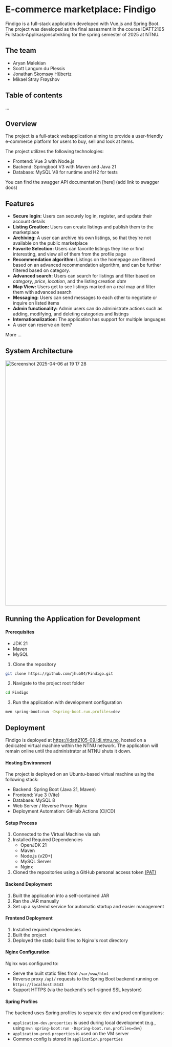# E-commerce marketplace: Findigo
Findigo is a full-stack application developed with Vue.js and Spring Boot. 
The project was developed as the final assesment in the course IDATT2105 Fullstack-Applikasjonsutvikling
for the spring semester of 2025 at NTNU.

## The team
- Aryan Malekian
- Scott Langum du Plessis
- Jonathan Skomsøy Hübertz
- Mikael Stray Frøyshov

## Table of contents
...

## Overview
The project is a full-stack webapplication aiming to provide a user-friendly
e-commerce platform for users to buy, sell and look at items.

The project utilizes the following technologies:
- Frontend: Vue 3 with Node.js
- Backend: Springboot V3 with Maven and Java 21
- Database: MySQL V8 for runtime and H2 for tests

You can find the swagger API documentation [here] (add link to swagger docs)

## Features
- **Secure login:** Users can securely log in, register, and update their account details
- **Listing Creation:** Users can create listings and publish them to the marketplace
- **Archiving:** A user can archive his own listings, so that they're not available on the public marketplace
- **Favorite Selection:** Users can favorite listings they like or find interesting, and view all of them from the profile page 
- **Recommendation algorithm:** Listings on the homepage are filtered based on an advanced recommendation algorithm, and can be further filtered based on category.
- **Advanced search:** Users can search for listings and filter based on *category*, *price*, *location*, and the listing creation *date*
- **Map View:** Users get to see listings marked on a real map and filter them with advanced search
- **Messaging:** Users can send messages to each other to negotiate or inquire on listed items
- **Admin functionality:** Admin users can do administrate actions such as adding, modifying, and deleting categories and listings
- **Internationalization:** The application has support for multiple languages
- A user can reserve an item?

More ...

## System Architecture
<img width="766" alt="Screenshot 2025-04-06 at 19 17 28" src="https://github.com/user-attachments/assets/65784c97-7c08-44ab-b9ed-95d9f4732622" />


## Running the Application for Development 
#### Prerequisites 
- JDK 21
- Maven 
- MySQL

1. Clone the repository
```bash
git clone https://github.com/jhub04/Findigo.git
```
2. Navigate to the project root folder
```bash
cd Findigo
```
3. Run the application with development configuration
```bash
mvn spring-boot:run -Dspring-boot.run.profiles=dev
```

## Deployment
Findigo is deployed at https://idatt2105-09.idi.ntnu.no, hosted on a dedicated virtual machine within the NTNU network. The application will remain online until the administrator at NTNU shuts it down.

#### Hosting Environment
The project is deployed on an Ubuntu-based virtual machine using the following stack:
- Backend: Spring Boot (Java 21, Maven)
- Frontend: Vue 3 (Vite)
- Database: MySQL 8
- Web Server / Reverse Proxy: Nginx
- Deployment Automation: GitHub Actions (CI/CD)

#### Setup Process
1. Connected to the Virtual Machine via ssh
2. Installed Required Dependencies
    - OpenJDK 21
    - Maven
    - Node.js (v20+)
    - MySQL Server
    - Nginx
3. Cloned the repositories using a GitHub personal access token [(PAT)](https://docs.github.com/en/authentication/keeping-your-account-and-data-secure/managing-your-personal-access-tokens)

#### Backend Deployment
1. Built the application into a self-contained JAR
2. Ran the JAR manually
3. Set up a systemd service for automatic startup and easier management

#### Frontend Deployment
1. Installed required dependencies
2. Built the project
3. Deployed the static build files to Nginx's root directory

#### Nginx Configuration
Nginx was configured to:
- Serve the built static files from `/var/www/html`
- Reverse proxy `/api/` requests to the Spring Boot backend running on `https://localhost:8443`
- Support HTTPS (via the backend's self-signed SSL keystore)

#### Spring Profiles
The backend uses Spring profiles to separate dev and prod configurations:

- `application-dev.properties` is used during local development (e.g., using `mvn spring-boot:run -Dspring-boot.run.profiles=dev`)
- `application-prod.properties` is used on the VM server
- Common config is stored in `application.properties`

